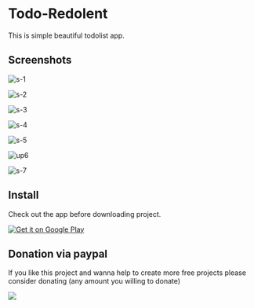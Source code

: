 # Todo-Redolent 
This is simple beautiful todolist app.

## Screenshots

![s-1](https://user-images.githubusercontent.com/36503762/54601763-e4a9db00-4a65-11e9-9109-e15a1b681a03.png)

![s-2](https://user-images.githubusercontent.com/36503762/54601786-f8554180-4a65-11e9-8884-3b52e9619bfb.png)

![s-3](https://user-images.githubusercontent.com/36503762/54601818-0c993e80-4a66-11e9-9f07-99a37ed9abf6.png)

![s-4](https://user-images.githubusercontent.com/36503762/54601864-233f9580-4a66-11e9-9a40-81d64ac350ad.png)

![s-5](https://user-images.githubusercontent.com/36503762/54601901-33f00b80-4a66-11e9-9683-a79fcea687b8.png)

![up6](https://user-images.githubusercontent.com/36503762/54603393-35bbce00-4a6a-11e9-89cd-400d709e2f3a.png)

![s-7](https://user-images.githubusercontent.com/36503762/54601925-44a08180-4a66-11e9-9785-f5da578e13fb.png)

## Install

Check out the app before downloading project.

<a href='https://play.google.com/store/apps/details?id=com.mazealpha0102.abhishekgowda.todo&pcampaignid=MKT-Other-global-all-co-prtnr-py-PartBadge-Mar2515-1'><img alt='Get it on Google Play' src='https://play.google.com/intl/en_us/badges/images/generic/en_badge_web_generic.png'/></a>

## Donation via paypal
If you like this project and wanna help to create more free projects please consider donating (any amount you willing to donate)

[![](https://www.paypalobjects.com/en_US/i/btn/btn_donateCC_LG.gif)](https://paypal.me/Mazealpha?locale.x=en_GB)




